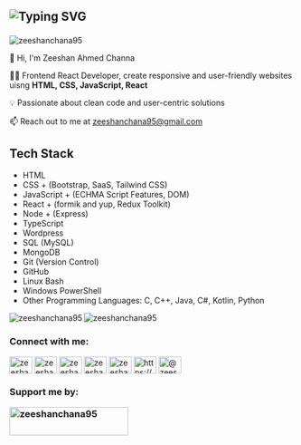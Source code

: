 ## <p> ![Typing SVG](https://readme-typing-svg.herokuapp.com?color=0DFF0A&size=25&multiline=true&width=900&lines=WELCOME+TO+ZEESHAN+AHMED's+GitHub+Profile)</p>

<p align="left">
	<img src="https://komarev.com/ghpvc/?username=zeeshanchana95&label=Profile%20views&color=0e75b6&style=flat" alt="zeeshanchana95" />
</p>

<div>
	<p>👋 Hi, I'm Zeeshan Ahmed Channa</p>
	<p>👨‍💻 Frontend React Developer, create responsive and user-friendly websites uisng <strong>HTML, CSS, JavaScript, React</strong></p> 
	<p>💡 Passionate about clean code and user-centric solutions</p> 
	<p>📫 Reach out to me at <a href=mailto:“zeeshanchana95@gmail.com”>zeeshanchana95@gmail.com</a></p>
</div>

## Tech Stack
- HTML
- CSS + (Bootstrap, SaaS, Tailwind CSS)
- JavaScript + (ECHMA Script Features, DOM)
- React + (formik and yup, Redux Toolkit)
- Node + (Express)
- TypeScript
- Wordpress
- SQL (MySQL)
- MongoDB
- Git (Version Control)
- GitHub
- Linux Bash
- Windows PowerShell
- Other Programming Languages: C, C++, Java, C#, Kotlin, Python

<div>
<p>
<img align="left" src="https://github-readme-stats.vercel.app/api/top-langs?username=zeeshanchana95&show_icons=true&locale=en&layout=compact" alt="zeeshanchana95" />
</p>
</div>

<p>
	<img align="center" src="https://github-readme-streak-stats.herokuapp.com/?user=zeeshanchana95" alt="zeeshanchana95"/>
</p>


<h3 align="left">Connect with me:</h3>
<p align="left">
	<a href="https://codepen.io/zeeshanchana95" target="blank"><img align="center" src="https://raw.githubusercontent.com/rahuldkjain/github-profile-readme-generator/master/src/images/icons/Social/codepen.svg" alt="zeeshanchana95" height="30" width="40" /></a>
	<a href="https://twitter.com/zeeshan66313006" target="blank"><img align="center" src="https://raw.githubusercontent.com/rahuldkjain/github-profile-readme-generator/master/src/images/icons/Social/twitter.svg" alt="zeeshan66313006" height="30" width="40" /></a>
	<a href="https://linkedin.com/in/zeeshan ahmed channa" target="blank"><img align="center" src="https://raw.githubusercontent.com/rahuldkjain/github-profile-readme-generator/master/src/images/icons/Social/linked-in-alt.svg" alt="zeeshan ahmed channa" height="30" width="40" /></a>
	<a href="https://stackoverflow.com/users/zeeshan-ahmed-channa" target="blank"><img align="center" src="https://raw.githubusercontent.com/rahuldkjain/github-profile-readme-generator/master/src/images/icons/Social/stack-overflow.svg" alt="zeeshan-ahmed-channa" height="30" width="40" /></a>
	<a href="https://codesandbox.com/zeeshanchana95" target="blank"><img align="center" src="https://raw.githubusercontent.com/rahuldkjain/github-profile-readme-generator/master/src/images/icons/Social/codesandbox.svg" alt="zeeshanchana95" height="30" width="40" /></a>
	<a href="https://fb.com/https://web.facebook.com/profile.php?id=100019663605554" target="blank"><img align="center" src="https://raw.githubusercontent.com/rahuldkjain/github-profile-readme-generator/master/src/images/icons/Social/facebook.svg" alt="https://web.facebook.com/profile.php?id=100019663605554" height="30" width="40" /></a>
	<a href="https://www.hackerearth.com/@zeeshanchana95" target="blank"><img align="center" src="https://raw.githubusercontent.com/rahuldkjain/github-profile-readme-generator/master/src/images/icons/Social/hackerearth.svg" alt="@zeeshanchana95" height="30" width="40" /></a>
</p>

<h3 align="left"> Support me by: 
	<p>
		<a href="https://www.buymeacoffee.com/zeeshanchana95">
			<img align="left" src="https://cdn.buymeacoffee.com/buttons/v2/default-yellow.png" height="50" width="210" alt="zeeshanchana95" />
		</a>
	</p>
</h3>

